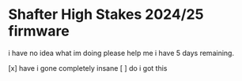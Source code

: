 # Shafter High Stakes 2024/25 firmware

i have no idea what im doing please help me i have 5 days remaining.  

[x] have i gone completely insane
[ ] do i got this
